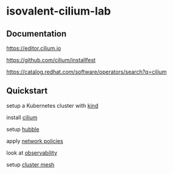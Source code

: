 # isovalent-cilium-lab

## Documentation

https://editor.cilium.io

https://github.com/cilium/installfest

https://catalog.redhat.com/software/operators/search?q=cilium

## Quickstart

setup a Kubernetes cluster with [kind](kind.md)

install [cilium](cilium.md)

setup [hubble](hubble.md)

apply [network policies](network-policies.md)

look at [observability](workflow-visualize-adapt.md)

setup [cluster mesh](cluster-mesh.md)
